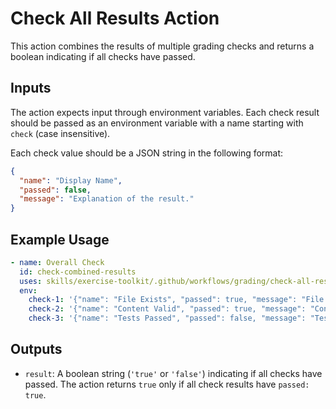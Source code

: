 # Check All Results Action

This action combines the results of multiple grading checks and returns a boolean indicating if all checks have passed.

## Inputs

The action expects input through environment variables. Each check result should be passed as an environment variable with a name starting with `check` (case insensitive).

Each check value should be a JSON string in the following format:

```json
{
  "name": "Display Name",
  "passed": false,
  "message": "Explanation of the result."
}
```

## Example Usage

```yml
- name: Overall Check
  id: check-combined-results
  uses: skills/exercise-toolkit/.github/workflows/grading/check-all-results@cwb
  env:
    check-1: '{"name": "File Exists", "passed": true, "message": "File found"}'
    check-2: '{"name": "Content Valid", "passed": true, "message": "Content validated"}'
    check-3: '{"name": "Tests Passed", "passed": false, "message": "Test failures found"}'
```

## Outputs

- `result`: A boolean string (`'true'` or `'false'`) indicating if all checks have passed. The action returns `true` only if all check results have `passed: true`.
